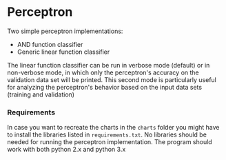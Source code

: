 # Perceptron

Two simple perceptron implementations:

- AND function classifier
- Generic linear function classifier

The linear function classifier can be run in verbose mode (default) or in non-verbose mode, in which only the perceptron's accuracy on the validation data set will be printed. This second mode is particularly useful for analyzing the perceptron's behavior based on the input data sets (training and validation)

### Requirements

In case you want to recreate the charts in the `charts` folder you might have to install the libraries listed in `requirements.txt`. No libraries should be needed for running the perceptron implementation. The program should work with both python 2.x and python 3.x